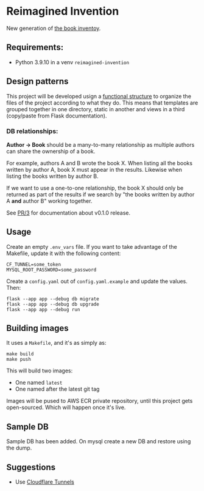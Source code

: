 # Reimagined Invention
New generation of [the book inventoy](https://books.lenore.me).

## Requirements:
- Python 3.9.10 in a venv `reimagined-invention`

## Design patterns
This project will be developed usign a [functional
structure](https://exploreflask.com/en/latest/blueprints.html#functional-structure)
to organize the files of the project according to what they do. This means that
templates are grouped together in one directory, static in another and views in
a third (copy/paste from Flask documentation).

### DB relationships:

 **Author -> Book** should be a many-to-many relationship as multiple authors can
share the ownership of a book.

For example, authors A and B wrote the book X. When listing all the books
written by author A, book X must appear in the results. Likewise when
listing the books written by author B.

If we want to use a one-to-one relationship, the book X should only be
returned as part of the results if we search by "the books written by author
A **and** author B" working together.

See [PR/3](https://github.com/boris/reimagined-invention/pull/3) for
documentation about v0.1.0 release.

## Usage
Create an empty `.env_vars` file. If you want to take advantage of the Makefile,
update it with the following content:
```
CF_TUNNEL=some_token
MYSQL_ROOT_PASSWORD=some_password
```
Create a `config.yaml` out of `config.yaml.example` and update the values. Then:
```
flask --app app --debug db migrate
flask --app app --debug db upgrade
flask --app app --debug run
```

## Building images
It uses a `Makefile`, and it's as simply as:
```
make build
make push
```

This will build two images:
- One named `latest`
- One named after the latest git tag

Images will be pused to AWS ECR private repository, until this project gets
open-sourced. Which will happen once it's live.

## Sample DB
Sample DB has been added. On mysql create a new DB and restore using the dump.

## Suggestions
- Use [Cloudflare Tunnels](https://www.cloudflare.com/products/tunnel/)
